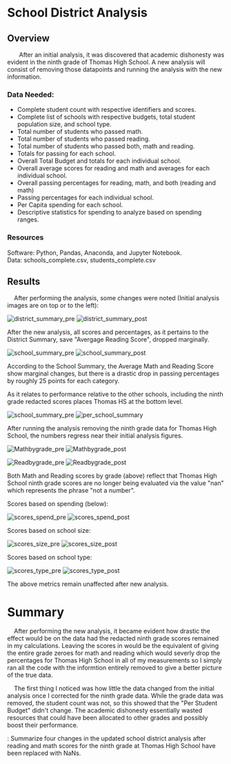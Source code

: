 # School District Analysis

## Overview

&nbsp;&nbsp;&nbsp;&nbsp;&nbsp;&nbsp;  After an initial analysis, it was discovered that academic dishonesty was evident in the ninth grade of Thomas High School.  A new analysis will consist of removing those datapoints and running the analysis with the new information.

### Data Needed:

* Complete student count with respective identifiers and scores.
* Complete list of schools with respective budgets, total student population size, and school type.
* Total number of students who passed math.
* Total number of students who passed reading.
* Total number of students who passed both, math and reading.
* Totals for passing for each school.
* Overall Total Budget and totals for each individual school.
* Overall average scores for reading and math and averages for each individual school.
* Overall passing percentages for reading, math, and both (reading and math)
* Passing percentages for each individual school.
* Per Capita spending for each school.
* Descriptive statistics for spending to analyze based on spending ranges.


### Resources
Software: Python, Pandas, Anaconda, and Jupyter Notebook.\
Data: schools_complete.csv, students_complete.csv


## Results

&nbsp;&nbsp;&nbsp;  After performing the analysis, some changes were noted (Initial analysis images are on top or to the left):

![district_summary_pre](https://user-images.githubusercontent.com/108758105/186308885-f46765db-25fe-4ffd-8cc4-563e9181274a.png) ![district_summary_post](https://user-images.githubusercontent.com/108758105/186308977-c6293593-046c-470d-8903-9eb8d96c5fee.png)

After the new analysis, all scores and percentages, as it pertains to the District Summary, save "Avergage Reading Score", dropped marginally.


![school_summary_pre](https://user-images.githubusercontent.com/108758105/186309338-bf36d82d-a1a6-4d1a-9779-aa7fa75dd2f7.png) ![school_summary_post](https://user-images.githubusercontent.com/108758105/186309369-1d23675f-3569-4e41-9ce6-357e58ef94f5.png)

According to the School Summary, the Average Math and Reading Score show marginal changes, but there is a drastic drop in passing percentages by roughly 25 points for each category.

As it relates to performance relative to the other schools, including the ninth grade redacted scores places Thomas HS at the bottom level.


![school_summary_pre](https://user-images.githubusercontent.com/108758105/186309338-bf36d82d-a1a6-4d1a-9779-aa7fa75dd2f7.png) ![per_school_summary](https://user-images.githubusercontent.com/108758105/186311657-339f3fd8-16d2-48e3-99c1-360c30429f5a.png) 

After running the analysis removing the ninth grade data for Thomas High School, the numbers regress near their initial analysis figures.


![Mathbygrade_pre](https://user-images.githubusercontent.com/108758105/186323626-26e4aa37-45e6-46cc-9dbf-5b7f2ab28c93.png) ![Mathbygrade_post](https://user-images.githubusercontent.com/108758105/186323652-ba428d9f-b769-40d0-8c8b-9327e6f8bc72.png)


![Readbygrade_pre](https://user-images.githubusercontent.com/108758105/186323738-a864645b-1b15-4607-87ca-5712734cc794.png) ![Readbygrade_post](https://user-images.githubusercontent.com/108758105/186323793-cbf72524-00be-407a-ba9b-377961395aa7.png)

Both Math and Reading scores by grade (above) reflect that Thomas High School ninth grade scores are no longer being evaluated via the value "nan" which represents the phrase "not a number".

Scores based on spending (below):

![scores_spend_pre](https://user-images.githubusercontent.com/108758105/186323999-ce2f8560-4482-4ea2-a48f-a370780470bb.png) ![scores_spend_post](https://user-images.githubusercontent.com/108758105/186324042-3727fe0c-9bab-4add-adbd-5ed5313b6fc2.png)


Scores based on school size:

![scores_size_pre](https://user-images.githubusercontent.com/108758105/186324152-070c4a10-a658-45be-ba8c-f36c34949de1.png) ![scores_size_post](https://user-images.githubusercontent.com/108758105/186325513-a0c2dbd1-64dd-4698-86a1-b4a02b74822f.png)
 

Scores based on school type:

![scores_type_pre](https://user-images.githubusercontent.com/108758105/186324225-5b4dc280-0a51-4c33-9f96-a41740a9c84b.png) ![scores_type_post](https://user-images.githubusercontent.com/108758105/186325551-6fdf37ae-1a95-4f3b-bcc9-78edf9bb3bdb.png)


The above metrics remain unaffected after new analysis.


# Summary


&nbsp;&nbsp;&nbsp;   After performing the new analysis, it became evident how drastic the effect would be on the data had the redacted ninth grade scores remained in my calculations.  Leaving the scores in would be the equivalent of giving the entire grade zeroes for math and reading which would severly drop the percentages for Thomas High School in all of my measurements so I simply ran all the code with the informtion entirely removed to give a better picture of the true data.

&nbsp;&nbsp;&nbsp;   The first thing I noticed was how little the data changed from the initial analysis once I corrected for the ninth grade data.  While the grade data was removed, the student count was not, so this showed that the "Per Student Budget" didn't change.  The academic dishonesty essentially wasted resources that could have been allocated to other grades and possibly boost their performance.


: Summarize four changes in the updated school district analysis after reading and math scores for the ninth grade at Thomas High School have been replaced with NaNs.






